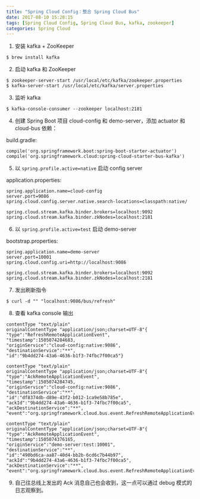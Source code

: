 ```yaml
---
title: "Spring Cloud Config：整合 Spring Cloud Bus"
date: 2017-08-10 15:28:15
tags: [Spring Cloud Config, Spring Cloud Bus, kafka, zookeeper]
categories: Spring Cloud
---
```


1. 安装 kafka + ZooKeeper

  ```shell
  $ brew install kafka
  ```

2. 启动 kafka 和 ZooKeeper

  ```shell
  $ zookeeper-server-start /usr/local/etc/kafka/zookeeper.properties
  $ kafka-server-start /usr/local/etc/kafka/server.properties
  ```

3. 监听 kafka

  ```shell
  $ kafka-console-consumer --zookeeper localhost:2181
  ```

4. 创建 Spring Boot 项目 cloud-config 和 demo-server，添加 actuator 和 cloud-bus 依赖：

  build.gradle:

  ```
  compile('org.springframework.boot:spring-boot-starter-actuator')
  compile('org.springframework.cloud:spring-cloud-starter-bus-kafka')
  ```

5. 以 `spring.profile.active=native` 启动 config server

  application.properties:

  ```
  spring.application.name=cloud-config
  server.port=9086
  spring.cloud.config.server.native.search-locations=classpath:native/

  spring.cloud.stream.kafka.binder.brokers=localhost:9092
  spring.cloud.stream.kafka.binder.zkNodes=localhost:2181
  ```

6. 以 `spring.profile.active=test` 启动 demo-server

  bootstrap.properties:

  ```
  spring.application.name=demo-server
  server.port=10001
  spring.cloud.config.uri=http://localhost:9086

  spring.cloud.stream.kafka.binder.brokers=localhost:9092
  spring.cloud.stream.kafka.binder.zkNodes=localhost:2181
  ```

7. 发出刷新指令

  ```shell
  $ curl -d "" "localhost:9086/bus/refresh"
  ```

8. 查看 kafka console 输出

  ```shell
  contentType "text/plain"
  originalContentType "application/json;charset=UTF-8"{
  "type":"RefreshRemoteApplicationEvent",
  "timestamp":1505074284683,
  "originService":"cloud-config:native:9086",
  "destinationService":"**",
  "id":"9b4dd274-43a6-4636-b1f3-74fbc7f00ca5"}

  contentType "text/plain"
  originalContentType "application/json;charset=UTF-8"{
  "type":"AckRemoteApplicationEvent",
  "timestamp":1505074284745,
  "originService":"cloud-config:native:9086",
  "destinationService":"**",
  "id":"df8374db-d89e-43f2-b012-1ca9e58b785e",
  "ackId":"9b4dd274-43a6-4636-b1f3-74fbc7f00ca5",
  "ackDestinationService":"**",
  "event":"org.springframework.cloud.bus.event.RefreshRemoteApplicationEvent"}

  contentType "text/plain"
  originalContentType "application/json;charset=UTF-8"{
  "type":"AckRemoteApplicationEvent",
  "timestamp":1505074376165,
  "originService":"demo-server:test:10001",
  "destinationService":"**",
  "id":"490bd6ca-aa87-40d4-bb2b-6cd6c7b44b97",
  "ackId":"9b4dd274-43a6-4636-b1f3-74fbc7f00ca5",
  "ackDestinationService":"**",
  "event":"org.springframework.cloud.bus.event.RefreshRemoteApplicationEvent"}
  ```


9.  自己往总线上发出的 Ack 消息自己也会收到，这一点可以通过 debug 模式的日志观察到。